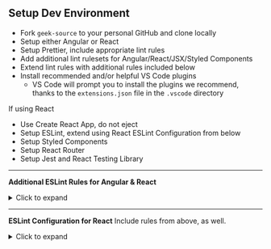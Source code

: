 ## Setup Dev Environment
- Fork `geek-source` to your personal GitHub and clone locally
- Setup either Angular or React
- Setup Prettier, include appropriate lint rules
- Add additional lint rulesets for Angular/React/JSX/Styled Components
- Extend lint rules with additional rules included below
- Install recommended and/or helpful VS Code plugins
    - VS Code will prompt you to install the plugins we recommend, thanks to the `extensions.json` file in the `.vscode` directory

If using React
- Use Create React App, do not eject
- Setup ESLint, extend using React ESLint Configuration from below
- Setup Styled Components
- Setup React Router
- Setup Jest and React Testing Library

---

**Additional ESLint Rules for Angular & React**
<details>
<summary>Click to expand</summary>
<p>

```json
"rules": {
    "prettier/prettier": "error",
    "object-shorthand": [
    "error",
    "always"
    ],
    "prefer-const": [
    "error",
    {
        "destructuring": "any",
        "ignoreReadBeforeAssign": false
    }
    ],
    "prefer-destructuring": [
    "error",
    {
        "array": true,
        "object": true
    },
    {
        "enforceForRenamedProperties": false
    }
    ],
    "no-use-before-define": [
    "error",
    {
        "functions": true,
        "classes": true
    }
    ],
    "no-undefined": "error",
    "no-undef-init": "error",
    "dot-notation": "error",
    "no-else-return": [
    "error",
    {
        "allowElseIf": false
    }
    ],
    "eqeqeq": [
    "error",
    "smart"
    ],
    "no-implicit-coercion": "error",
    "no-multi-spaces": "error",
    "no-return-assign": "error",
    "no-return-await": "error",
    "require-await": "error",
    "no-nested-ternary": "error",
    "block-scoped-var": "error",
    "no-duplicate-imports": "error",
    "no-var": "error",
    "prefer-spread": "error",
    "prefer-template": "error",
    "padding-line-between-statements": [
    "error",
    {
        "blankLine": "always",
        "prev": "*",
        "next": "return"
    },
    {
        "blankLine": "always",
        "prev": "*",
        "next": "switch"
    },
    {
        "blankLine": "always",
        "prev": "*",
        "next": "if"
    },
    {
        "blankLine": "always",
        "prev": "*",
        "next": "export"
    },
    {
        "blankLine": "any",
        "prev": "export",
        "next": "export"
    },
    {
        "blankLine": "always",
        "prev": "*",
        "next": "try"
    },
    {
        "blankLine": "always",
        "prev": "*",
        "next": "while"
    },
    {
        "blankLine": "always",
        "prev": "import",
        "next": "*"
    },
    {
        "blankLine": "never",
        "prev": "import",
        "next": "import"
    },
    {
        "blankLine": "always",
        "prev": [
        "const",
        "let",
        "var"
        ],
        "next": "*"
    },
    {
        "blankLine": "any",
        "prev": [
        "const",
        "let",
        "var"
        ],
        "next": [
        "const",
        "let",
        "var"
        ]
    }
    ],
    "max-statements-per-line": [
    "error",
    {
        "max": 1
    }
    ],
    "max-params": [
    "error",
    3
    ],
    "max-depth": [
    "error",
    3
    ],
    "no-magic-numbers": [
    "error",
    {
        "enforceConst": true
    }
    ],
    "no-alert": "error",
    "max-classes-per-file": [
    "error",
    1
    ],
    "curly": "error",
    "no-console": "warn",
    "multiline-comment-style": [
    "error",
    "starred-block"
    ],
    "react/destructuring-assignment": [
    2
    ],
    "react/jsx-handler-names": [
    1
    ],
    "react/no-direct-mutation-state": [
    1
    ],
    "react/no-this-in-sfc": [
    1
    ],
    "react/no-unused-prop-types": [
    1
    ],
    "react/no-unused-state": [
    1
    ],
    "react/jsx-pascal-case": [
    1
    ],
    "react-hooks/exhaustive-deps": [
    0
    ]
}
```

</p>
</details>

---

**ESLint Configuration for React**
Include rules from above, as well.

<details>
<summary>Click to expand</summary>
<p>

```json
"extends": [
    "react-app",
    "eslint:recommended",
    "plugin:react/recommended",
    "prettier",
    "prettier/react",
    "plugin:jsx-a11y/recommended",
    "plugin:mdx/recommended"
],
```

</p>
</details>
